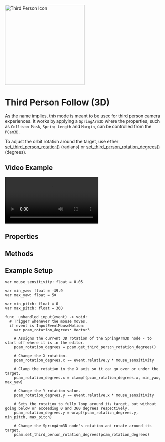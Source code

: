 <img alt="Third Person Icon" class="page-header-icon" src="/assets/icons/follow-third-person.svg" height="256" width="256"/>

# Third Person Follow (3D)
As the name implies, this mode is meant to be used for third person camera experiences. It works by applying a `SpringArm3D` where the properties, such as `Collison Mask`, `Spring Length` and `Margin`, can be controlled from the `PCam3D`.

To adjust the orbit rotation around the target, use either [set_third_person_rotation()](#third-person-rotation) (radians) or [set_third_person_rotation_degrees()](#third-person-rotation-degrees) (degrees).

## Video Example

<video controls>
<source src="/assets/videos/follow-third-person-3d.mp4">
</video>

## Properties

<Property propertyName="Follow Target" propertyType="Node3D" propertyDefault="null">
<template v-slot:propertyDescription>

Determines which Node should be followed. The `PCam3D` will follow the position of the Follow Target based on the Follow Mode and its parameters.

</template>
<template v-slot:setMethod>

`void` set_follow_target_node(`Node3D` target_node)

</template>
<template v-slot:setExample>

::: details Example
```gdscript
pcam.set_follow_target_node(player_node)
```
:::

</template>
<template v-slot:getMethod>

`Node3D` get_follow_target_node()

</template>
<template v-slot:getExample>

::: details Example
```gdscript
pcam.get_follow_target_node()
```
:::

</template>
</Property>

<Property propertyName="Follow Target Offset" propertyType="Vector3" propertyDefault="Vector3(0,0,0)">
<template v-slot:propertyDescription>

Offsets the follow target's position.

</template>

<template v-slot:setMethod>

`void` set_follow_target_offset(`Vector3` offset)

</template>
<template v-slot:setExample>

::: details Example
```gdscript
pcam.set_follow_target_offset(Vector3(1, 1, 1))
```
:::

</template>
<template v-slot:getMethod>

`Vector3` get_follow_target_offset()

</template>
<template v-slot:getExample>

::: details Example
```gdscript
pcam.get_follow_target_offset()
```
:::

</template>

</Property>

<!--@include: ./parts/damping.md-->

<!--@include: ./parts/damping-value.md-->

<Property propertyName="Spring Length" propertyType="float" propertyDefault="1.0">
<template v-slot:propertyDescription>

Defines the `SpringArm3D` node's spring length.

</template>
<template v-slot:setMethod>

`void` set_spring_arm_spring_length(`float` length)

</template>
<template v-slot:setExample>

::: details Example
```gdscript
pcam.set_spring_arm_spring_length(4.2)
```
:::

</template>
<template v-slot:getMethod>

`float` get_spring_arm_spring_length()

</template>
<template v-slot:getExample>

::: details Example
```gdscript
pcam.get_spring_arm_spring_length()
```
:::

</template>
</Property>

<Property propertyName="Collision Mask" propertyType="int" propertyDefault="1">
<template v-slot:propertyDescription>

Defines the `SpringArm3D` node's `Collision Mask`.

</template>
<template v-slot:setMethod>

`void` set_spring_arm_collision_mask(`int` mask_int)

</template>
<template v-slot:setExample>

::: details Example
```gdscript
pcam.set_spring_arm_collision_mask(4)
```
:::

</template>
<template v-slot:getMethod>

`float` get_spring_arm_collision_mask()

</template>
<template v-slot:getExample>

::: details Example
```gdscript
pcam.get_spring_arm_collision_mask()
```
:::

</template>
</Property>

<Property propertyName="Shape" propertyType="Shape3D" propertyDefault="null">
<template v-slot:propertyDescription>

Defines the `SpringArm3D` node's `Shape3D`.

</template>
<template v-slot:setMethod>

`void` set_spring_arm_shape(`Shape3D` shape)

</template>
<template v-slot:setExample>

::: details Example
```gdscript
pcam.set_spring_arm_shape(shape)
```
:::

</template>
<template v-slot:getMethod>

`float` get_spring_arm_shape()

</template>
<template v-slot:getExample>

::: details Example
```gdscript
pcam.get_spring_arm_shape()
```
:::

</template>
</Property>

<Property propertyName="Margin" propertyType="float" propertyDefault="0.01">
<template v-slot:propertyDescription>

Defines the `SpringArm3D` node's `Margin`.

</template>
<template v-slot:setMethod>

`void` set_spring_arm_margin(`float` margin)

</template>
<template v-slot:setExample>

::: details Example
```gdscript
pcam.set_spring_arm_margin(0.42)
```
:::

</template>
<template v-slot:getMethod>

`float` get_spring_arm_margin()

</template>
<template v-slot:getExample>

::: details Example
```gdscript
pcam.get_spring_arm_margin()
```
:::

</template>
</Property>

## Methods

<Property propertyName="Third Person Rotation" propertyType="Vector3" propertyDefault="Vector3(0,0,0)">
<template v-slot:propertyDescription>

Defines the rotation (in radians) value of the Third Person `SpringArm3D` node.

</template>
<template v-slot:setMethod>

`void` set_third_person_rotation(`Vector3` spring_arm_rotation)

</template>
<template v-slot:setExample>

::: details Example
```gdscript
pcam.set_third_person_rotation(Vector3(-30, 0, 0))
```
:::

</template>
<template v-slot:getMethod>

`Vector3` get_third_person_rotation()

</template>
<template v-slot:getExample>

::: details Example
```gdscript
pcam.get_third_person_rotation()
```
:::

</template>
</Property>

<Property propertyName="Third Person Rotation Degrees" propertyType="Vector3" propertyDefault="Vector3(0,0,0)">
<template v-slot:propertyDescription>

Defines the rotation (in degrees) value of the Third Person `SpringArm3D` node.

</template>
<template v-slot:setMethod>

`void` set_third_person_rotation_degrees(`Vector3` spring_arm_rotation_deg)

</template>
<template v-slot:setExample>

::: details Example
```gdscript
pcam.set_third_person_rotation_degrees(Vector3(-30, 0, 0))
```
:::

</template>
<template v-slot:getMethod>

`Vector3` get_third_person_rotation_degrees()

</template>
<template v-slot:getExample>

::: details Example
```gdscript
pcam.get_third_person_rotation_degrees()
```
:::

</template>
</Property>

## Example Setup
```gdscript
var mouse_sensitivity: float = 0.05

var min_yaw: float = -89.9
var max_yaw: float = 50

var min_pitch: float = 0
var max_pitch: float = 360

func _unhandled_input(event) -> void:
  # Trigger whenever the mouse moves.
  if event is InputEventMouseMotion:
    var pcam_rotation_degrees: Vector3

    # Assigns the current 3D rotation of the SpringArm3D node - to start off where it is in the editor.
    pcam_rotation_degrees = pcam.get_third_person_rotation_degrees()

    # Change the X rotation.
    pcam_rotation_degrees.x -= event.relative.y * mouse_sensitivity
		
    # Clamp the rotation in the X axis so it can go over or under the target.
    pcam_rotation_degrees.x = clampf(pcam_rotation_degrees.x, min_yaw, max_yaw)

    # Change the Y rotation value.
    pcam_rotation_degrees.y -= event.relative.x * mouse_sensitivity
		
    # Sets the rotation to fully loop around its target, but without going below or exceeding 0 and 360 degrees respectively.
    pcam_rotation_degrees.y = wrapf(pcam_rotation_degrees.y, min_pitch, max_pitch)
		
    # Change the SpringArm3D node's rotation and rotate around its target.
    pcam.set_third_person_rotation_degrees(pcam_rotation_degrees)
```
